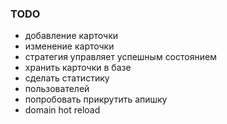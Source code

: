 ### TODO

- добавление карточки
- изменение карточки
- стратегия управляет успешным состоянием
- хранить карточки в базе
- сделать статистику
- пользователей
- попробовать прикрутить апишку
- domain hot reload
